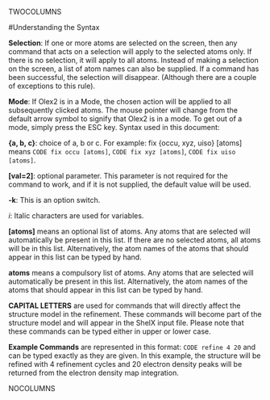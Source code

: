 TWOCOLUMNS

#Understanding the Syntax

**Selection**: If one or more atoms are selected on the screen, then any command that acts on a selection will apply to the selected atoms only. If there is no selection, it will apply to all atoms. Instead of making a selection on the screen, a list of atom names can also be supplied. If a command has been successful, the selection will disappear. (Although there are a couple of exceptions to this rule).

**Mode**: If Olex2 is in a Mode, the chosen action will be applied to all subsequently clicked atoms. The mouse pointer will change from the default arrow symbol to signify that Olex2 is in a mode. To get out of a mode, simply press the ESC key.
Syntax used in this document:

**{a, b, c}**: choice of a, b or c. For example: fix {occu, xyz, uiso} [atoms] means `CODE fix occu [atoms]`, `CODE fix xyz [atoms]`, `CODE fix uiso [atoms]`.

**[val=2]**: optional parameter. This parameter is not required for the command to work, and if it is not supplied, the default value will be used.

**-k**: This is an option switch.

$i$: Italic characters are used for variables.

**[atoms]** means an optional list of atoms. Any atoms that are selected will automatically be present in this list. If there are no selected atoms, all atoms will be in this list. Alternatively, the atom names of the atoms that should appear in this list can be typed by hand. 

**atoms** means a compulsory list of atoms. Any atoms that are selected will automatically be present in this list. Alternatively, the atom names of the atoms that should appear in this list can be typed by hand.

**CAPITAL LETTERS** are used for commands that will directly affect the structure model in the refinement. These commands will become part of the structure model and will appear in the ShelX input file. Please note that these commands can be typed either in upper or lower case.

**Example Commands** are represented in this format: `CODE refine 4 20` and can be typed exactly as they are given. In this example, the structure will be refined with 4 refinement cycles and 20 electron density peaks will be returned from the electron density map integration.

NOCOLUMNS